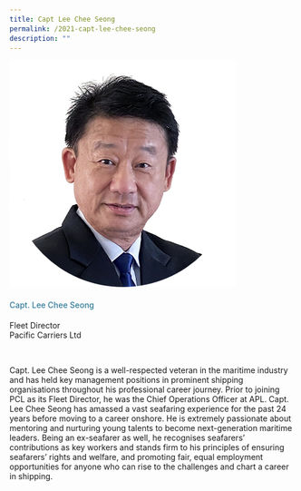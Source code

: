 ```yaml
---
title: Capt Lee Chee Seong
permalink: /2021-capt-lee-chee-seong
description: ""
---
```



<div class="row">
            <div class="col is-3">
              <img src="images/speakers/Lee-Chee-Seong.png">
            </div>
            <div class="col is-9 speaker-details">
              <h4>Capt. Lee Chee Seong</h4>
<p>Fleet Director<br>
Pacific Carriers Ltd</p><br>
<p>Capt. Lee Chee Seong is a well-respected veteran in the maritime industry and has held key management positions in prominent shipping organisations throughout his professional career journey. Prior to joining PCL as its Fleet Director, he was the Chief Operations Officer at APL. Capt. Lee Chee Seong has amassed a vast seafaring experience for the past 24 years before moving to a career onshore. He is extremely passionate about mentoring and nurturing young talents to become next-generation maritime leaders. Being an ex-seafarer as well, he recognises seafarers’ contributions as key workers and stands firm to his principles of ensuring seafarers’ rights and welfare, and promoting fair, equal employment opportunities for anyone who can rise to the challenges and chart a career in shipping.
</p>
            </div>
          </div> 
					
<style type="text/css"> 
    .is-left{
      text-align: left;
    }
    h4{
      font-weight: 500; 
      color: #337B9A !important;
    }
     .speaker-details p { text-align: justified; }
  </style>
